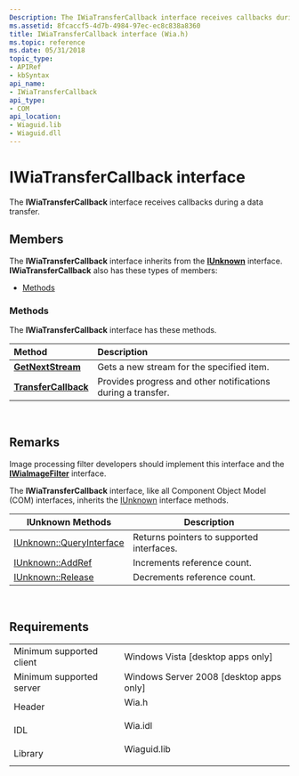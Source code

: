 ```yaml
---
Description: The IWiaTransferCallback interface receives callbacks during a data transfer.
ms.assetid: 8fcaccf5-4d7b-4984-97ec-ec8c838a8360
title: IWiaTransferCallback interface (Wia.h)
ms.topic: reference
ms.date: 05/31/2018
topic_type: 
- APIRef
- kbSyntax
api_name: 
- IWiaTransferCallback
api_type: 
- COM
api_location: 
- Wiaguid.lib
- Wiaguid.dll
---
```


# IWiaTransferCallback interface

The **IWiaTransferCallback** interface receives callbacks during a data transfer.

## Members

The **IWiaTransferCallback** interface inherits from the [**IUnknown**](https://msdn.microsoft.com/library/ms680509(v=VS.85).aspx) interface. **IWiaTransferCallback** also has these types of members:

-   [Methods](#methods)

### Methods

The **IWiaTransferCallback** interface has these methods.



| Method                                                                 | Description                                                              |
|:-----------------------------------------------------------------------|:-------------------------------------------------------------------------|
| [**GetNextStream**](-wia-iwiatransfercallback-getnextstream.md)       | Gets a new stream for the specified item. <br/>                    |
| [**TransferCallback**](-wia-iwiatransfercallback-transfercallback.md) | Provides progress and other notifications during a transfer. <br/> |



 

## Remarks

Image processing filter developers should implement this interface and the [**IWiaImageFilter**](-wia-iwiaimagefilter.md) interface.

The **IWiaTransferCallback** interface, like all Component Object Model (COM) interfaces, inherits the [IUnknown](https://msdn.microsoft.com/library/ms680509(v=VS.85).aspx) interface methods.



| IUnknown Methods                                        | Description                               |
|---------------------------------------------------------|-------------------------------------------|
| [IUnknown::QueryInterface](https://msdn.microsoft.com/library/ms682521(v=VS.85).aspx) | Returns pointers to supported interfaces. |
| [IUnknown::AddRef](https://msdn.microsoft.com/library/ms691379(v=VS.85).aspx)                 | Increments reference count.               |
| [IUnknown::Release](https://msdn.microsoft.com/library/ms682317(v=VS.85).aspx)               | Decrements reference count.               |



 

## Requirements



|                                     |                                                                                        |
|-------------------------------------|----------------------------------------------------------------------------------------|
| Minimum supported client<br/> | Windows Vista \[desktop apps only\]<br/>                                         |
| Minimum supported server<br/> | Windows Server 2008 \[desktop apps only\]<br/>                                   |
| Header<br/>                   | <dl> <dt>Wia.h</dt> </dl>       |
| IDL<br/>                      | <dl> <dt>Wia.idl</dt> </dl>     |
| Library<br/>                  | <dl> <dt>Wiaguid.lib</dt> </dl> |



 

 




